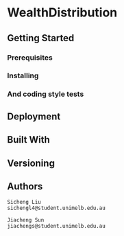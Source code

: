 # WealthDistribution



## Getting Started



### Prerequisites



### Installing



### And coding style tests


## Deployment


## Built With



## Versioning



## Authors

```
Sicheng Liu
sichengl4@student.unimelb.edu.au
```

```
Jiacheng Sun
jiachengs@student.unimelb.edu.au
```
